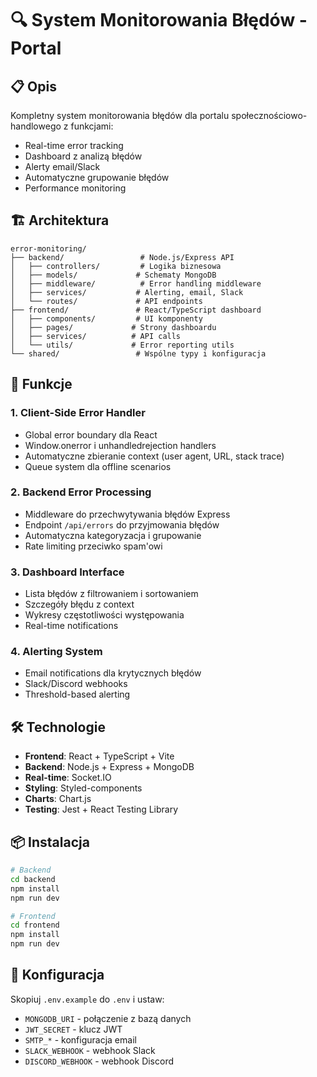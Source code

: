 # 🔍 System Monitorowania Błędów - Portal

## 📋 Opis
Kompletny system monitorowania błędów dla portalu społecznościowo-handlowego z funkcjami:
- Real-time error tracking
- Dashboard z analizą błędów
- Alerty email/Slack
- Automatyczne grupowanie błędów
- Performance monitoring

## 🏗️ Architektura

```
error-monitoring/
├── backend/                 # Node.js/Express API
│   ├── controllers/         # Logika biznesowa
│   ├── models/             # Schematy MongoDB
│   ├── middleware/          # Error handling middleware
│   ├── services/           # Alerting, email, Slack
│   └── routes/             # API endpoints
├── frontend/               # React/TypeScript dashboard
│   ├── components/         # UI komponenty
│   ├── pages/             # Strony dashboardu
│   ├── services/          # API calls
│   └── utils/             # Error reporting utils
└── shared/                 # Wspólne typy i konfiguracja
```

## 🚀 Funkcje

### 1. Client-Side Error Handler
- Global error boundary dla React
- Window.onerror i unhandledrejection handlers
- Automatyczne zbieranie context (user agent, URL, stack trace)
- Queue system dla offline scenarios

### 2. Backend Error Processing
- Middleware do przechwytywania błędów Express
- Endpoint `/api/errors` do przyjmowania błędów
- Automatyczna kategoryzacja i grupowanie
- Rate limiting przeciwko spam'owi

### 3. Dashboard Interface
- Lista błędów z filtrowaniem i sortowaniem
- Szczegóły błędu z context
- Wykresy częstotliwości występowania
- Real-time notifications

### 4. Alerting System
- Email notifications dla krytycznych błędów
- Slack/Discord webhooks
- Threshold-based alerting

## 🛠️ Technologie
- **Frontend**: React + TypeScript + Vite
- **Backend**: Node.js + Express + MongoDB
- **Real-time**: Socket.IO
- **Styling**: Styled-components
- **Charts**: Chart.js
- **Testing**: Jest + React Testing Library

## 📦 Instalacja

```bash
# Backend
cd backend
npm install
npm run dev

# Frontend
cd frontend
npm install
npm run dev
```

## 🔧 Konfiguracja
Skopiuj `.env.example` do `.env` i ustaw:
- `MONGODB_URI` - połączenie z bazą danych
- `JWT_SECRET` - klucz JWT
- `SMTP_*` - konfiguracja email
- `SLACK_WEBHOOK` - webhook Slack
- `DISCORD_WEBHOOK` - webhook Discord 